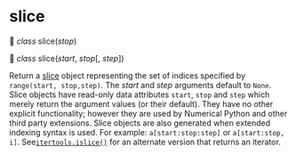 # slice

🔨 *class* slice(*stop*)

🔨 *class* slice(*start*, *stop*[, *step*])

Return a [slice](https://docs.python.org/3.7/glossary.html#term-slice) object representing the set of indices specified by `range(start, stop,step)`. The *start* and *step* arguments default to `None`. Slice objects have read-only data attributes `start`, `stop` and `step` which merely return the argument values (or their default). They have no other explicit functionality; however they are used by Numerical Python and other third party extensions. Slice objects are also generated when extended indexing syntax is used. For example: `a[start:stop:step]` or `a[start:stop, i]`. See[`itertools.islice()`](https://docs.python.org/3.7/library/itertools.html#itertools.islice) for an alternate version that returns an iterator.